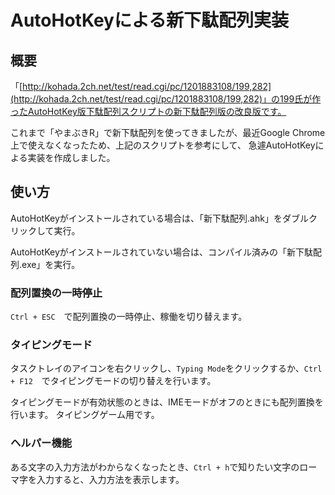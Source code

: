 # AutoHotKeyによる新下駄配列実装

## 概要

「[http://kohada.2ch.net/test/read.cgi/pc/1201883108/199,282](http://kohada.2ch.net/test/read.cgi/pc/1201883108/199,282)」の199氏が作ったAutoHotKey版下駄配列スクリプトの新下駄配列版の改良版です。

これまで「やまぶきR」で新下駄配列を使ってきましたが、最近Google Chrome上で使えなくなったため、上記のスクリプトを参考にして、
急遽AutoHotKeyによる実装を作成しました。

## 使い方

AutoHotKeyがインストールされている場合は、「新下駄配列.ahk」をダブルクリックして実行。

AutoHotKeyがインストールされていない場合は、コンパイル済みの「新下駄配列.exe」を実行。


### 配列置換の一時停止

`Ctrl + ESC`　で配列置換の一時停止、稼働を切り替えます。

### タイピングモード

タスクトレイのアイコンを右クリックし、`Typing Mode`をクリックするか、`Ctrl + F12`　でタイピングモードの切り替えを行います。

タイピングモードが有効状態のときは、IMEモードがオフのときにも配列置換を行います。
タイピングゲーム用です。

### ヘルパー機能

ある文字の入力方法がわからなくなったとき、`Ctrl + h`で知りたい文字のローマ字を入力すると、入力方法を表示します。


